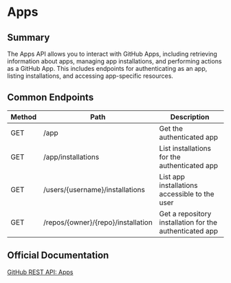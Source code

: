 # Apps

## Summary
The Apps API allows you to interact with GitHub Apps, including retrieving information about apps, managing app installations, and performing actions as a GitHub App. This includes endpoints for authenticating as an app, listing installations, and accessing app-specific resources.

## Common Endpoints

| Method | Path | Description |
|--------|------|-------------|
| GET    | /app | Get the authenticated app |
| GET    | /app/installations | List installations for the authenticated app |
| GET    | /users/{username}/installations | List app installations accessible to the user |
| GET    | /repos/{owner}/{repo}/installation | Get a repository installation for the authenticated app |

## Official Documentation
[GitHub REST API: Apps](https://docs.github.com/en/rest/apps)